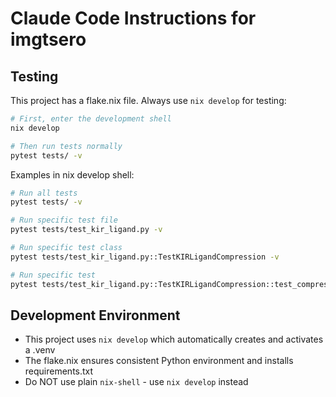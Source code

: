 # Claude Code Instructions for imgtsero

## Testing

This project has a flake.nix file. Always use `nix develop` for testing:

```bash
# First, enter the development shell
nix develop

# Then run tests normally
pytest tests/ -v
```

Examples in nix develop shell:
```bash
# Run all tests
pytest tests/ -v

# Run specific test file
pytest tests/test_kir_ligand.py -v

# Run specific test class
pytest tests/test_kir_ligand.py::TestKIRLigandCompression -v

# Run specific test
pytest tests/test_kir_ligand.py::TestKIRLigandCompression::test_compression_adds_four_digit_forms -v
```

## Development Environment

- This project uses `nix develop` which automatically creates and activates a .venv
- The flake.nix ensures consistent Python environment and installs requirements.txt
- Do NOT use plain `nix-shell` - use `nix develop` instead